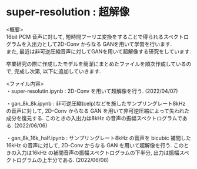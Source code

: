 # super-resolution : 超解像
<概要> \
16bit PCM 音声に対して, 短時間フーリエ変換をすることで得られるスペクトログラムを入出力として2D-Conv からなる GANを用いて学習を行います. \
また, 最近は非可逆圧縮音声に対してGANを用いて超解像する研究をしています.

卒業研究の際に作成したモデルを簡潔にまとめたファイルを順次作成しているので, 完成し次第, 以下に追加していきます.


<ファイル内容> \
・super-resolutin.ipynb : 2D-Conv を用いて超解像を行う. (2022/04/07)

・gan_8k_8k.ipynb : 非可逆圧縮(celp)などを施したサンプリングレート8kHz の音声に対して, 2D-Conv からなる GAN を用いて非可逆圧縮によって失われた成分を復元する. このときの入出力は8kHz の音声の振幅スペクトログラムである. (2022/06/06)

・gan_8k_16k_half.ipynb : サンプリングレート8kHz の音声を bicubic 補間した16kHz の音声に対して, 2D-Conv からなる GAN を用いて超解像を行う. このときの入力は16kHz の補間音声の振幅スペクトログラムの下半分, 出力は振幅スペクトログラムの上半分である. (2022/06/08)
